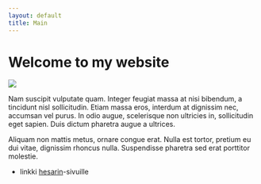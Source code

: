 ```yaml
---
layout: default
title: Main
---
```


Welcome to my website
==================

<!-- This is image link --->

![](http://www.intelligentspeculator.net/wp-content/uploads/2012/01/informationoverloadcartoon.jpg)

Nam suscipit vulputate quam. Integer feugiat massa at nisi bibendum, a tincidunt nisl sollicitudin. Etiam massa eros, interdum at dignissim nec, accumsan vel purus. In odio augue, scelerisque non ultricies in, sollicitudin eget sapien. Duis dictum pharetra augue a ultrices. 

Aliquam non mattis metus, ornare congue erat. Nulla est tortor, pretium eu dui vitae, dignissim rhoncus nulla. Suspendisse pharetra sed erat porttitor molestie.

- linkki [hesarin](http://hs.fi)-sivuille




